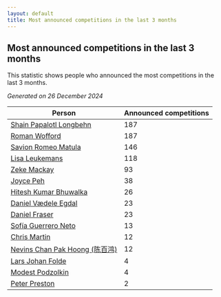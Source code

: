 ```yaml
---
layout: default
title: Most announced competitions in the last 3 months
---
```

## Most announced competitions in the last 3 months
This statistic shows people who announced the most competitions in the last 3 months.

*Generated on 26 December 2024*

| Person | Announced competitions |
| --- | --- |
| [Shain Papalotl Longbehn](https://www.worldcubeassociation.org/persons/2020LONG05) | 187 |
| [Roman Wofford](https://www.worldcubeassociation.org/persons/2017WOFF01) | 187 |
| [Savion Romeo Matula](https://www.worldcubeassociation.org/persons/2019MATU03) | 146 |
| [Lisa Leukemans](https://www.worldcubeassociation.org/persons/2021LEUK01) | 118 |
| [Zeke Mackay](https://www.worldcubeassociation.org/persons/2015MACK06) | 93 |
| [Joyce Peh](https://www.worldcubeassociation.org/persons/2017PEHJ01) | 38 |
| [Hitesh Kumar Bhuwalka](https://www.worldcubeassociation.org/persons/2022BHUW01) | 26 |
| [Daniel Vædele Egdal](https://www.worldcubeassociation.org/persons/2013EGDA01) | 23 |
| [Daniel Fraser](https://www.worldcubeassociation.org/persons/2020FRAS02) | 23 |
| [Sofía Guerrero Neto](https://www.worldcubeassociation.org/persons/2017NETO02) | 13 |
| [Chris Martin](https://www.worldcubeassociation.org/persons/2013MART03) | 12 |
| [Nevins Chan Pak Hoong (陈百鸿)](https://www.worldcubeassociation.org/persons/2010CHAN20) | 12 |
| [Lars Johan Folde](https://www.worldcubeassociation.org/persons/2018FOLD01) | 4 |
| [Modest Podzolkin](https://www.worldcubeassociation.org/persons/2017PODZ01) | 4 |
| [Peter Preston](https://www.worldcubeassociation.org/persons/2017PRES02) | 2 |
